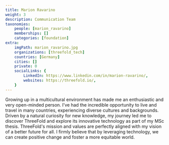```yaml
---
title: Marion Ravarino
weight: 3
description: Communication Team
taxonomies:
    people: [marion_ravarino]
    memberships: []
    categories: [foundation]
extra:
    imgPath: marion_ravarino.jpg
    organizations: [threefold_tech]
    countries: [Germany]
    cities: []
    private: 0
    socialLinks: {
        LinkedIn: https://www.linkedin.com/in/marion-ravarino/,
        websites: https://threefold.io/,
    }
---
```



Growing up in a multicultural environment has made me an enthusiastic and very open-minded person. I’ve had the incredible opportunity to live and travel in many countries, experiencing diverse cultures and backgrounds. Driven by a natural curiosity for new knowledge, my journey led me to discover ThreeFold and explore its innovative technology as part of my MSc thesis. ThreeFold's mission and values are perfectly aligned with my vision of a better future for all. I firmly believe that by leveraging technology, we can create positive change and foster a more equitable world. 

